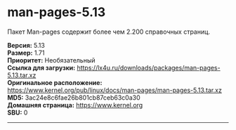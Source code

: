 # man-pages-5.13

Пакет Man-pages содержит более чем 2.200 справочных страниц.

**Версия:** 5.13
<br />
**Размер:** 1.71
<br />
**Приоритет:** Необязательный
<br />
**Ссылка для загрузки:** https://lx4u.ru/downloads/packages/man-pages-5.13.tar.xz
<br />
**Оригинальное расположение:** https://www.kernel.org/pub/linux/docs/man-pages/man-pages-5.13.tar.xz
<br />
**MD5:** 3ac24e8c6fae26b801cb87ceb63c0a30
<br />
**Домашняя страница:** https://www.kernel.org
        <br />
**SBU:** 0

***
            
